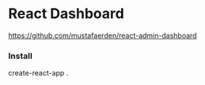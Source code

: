 # React Dashboard
https://github.com/mustafaerden/react-admin-dashboard

### Install 
create-react-app .

### 